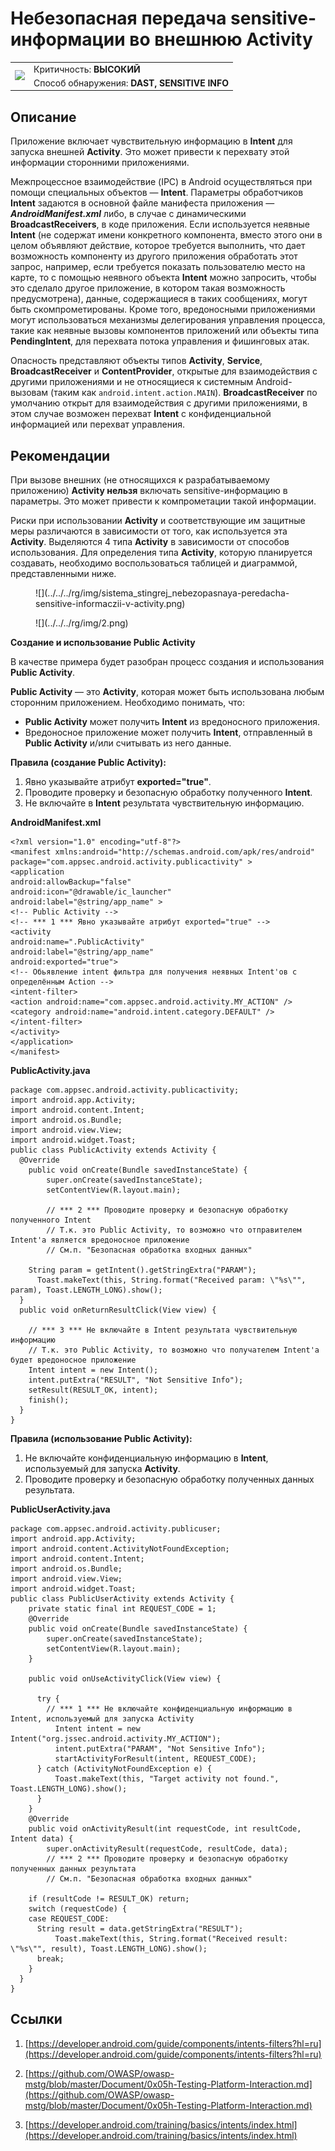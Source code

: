 # Небезопасная передача sensitive-информации во внешнюю Activity

<table class='noborder'>
    <colgroup>
      <col/>
      <col/>
    </colgroup>
    <tbody>
      <tr>
        <td rowspan="2"><img src="../../../img/defekt_vysokij.png"/></td>
        <td>Критичность:<strong> ВЫСОКИЙ</strong></td>
      </tr>
      <tr>
        <td>Способ обнаружения:<strong> DAST, SENSITIVE INFO</strong></td>
      </tr>
    </tbody>
</table>

## Описание

Приложение включает чувствительную информацию в **Intent** для запуска внешней **Activity**. Это может привести к перехвату этой информации сторонними приложениями.

Межпроцессное взаимодействие (IPC) в Android осуществляться при помощи специальных объектов — **Intent**. Параметры обработчиков **Intent** задаются в основной файле манифеста приложения — ***AndroidManifest.xml*** либо, в случае с динамическими **BroadcastReceivers**, в коде приложения. Если используется неявные **Intent** (не содержат имени конкретного компонента, вместо этого они в целом объявляют действие, которое требуется выполнить, что дает возможность компоненту из другого приложения обработать этот запрос, например, если требуется показать пользователю место на карте, то с помощью неявного объекта **Intent** можно запросить, чтобы это сделало другое приложение, в котором такая возможность предусмотрена), данные, содержащиеся в таких сообщениях, могут быть скомпрометированы. Кроме того, вредоносными приложениями могут использоваться механизмы делегирования управления процесса, такие как неявные вызовы компонентов приложений или объекты типа **PendingIntent**, для перехвата потока управления и фишинговых атак.

Опасность представляют объекты типов **Activity**, **Service**, **BroadcastReceiver** и **ContentProvider**, открытые для взаимодействия с другими приложениями и не относящиеся к системным Android-вызовам (таким как `android.intent.action.MAIN`). **BroadcastReceiver** по умолчанию открыт для взаимодействия с другими приложениями, в этом случае возможен перехват **Intent** с конфиденциальной информацией или перехват управления.

## Рекомендации

При вызове внешних (не относящихся к разрабатываемому приложению) **Activity нельзя** включать sensitive-информацию в параметры. Это может привести к компрометации такой информации.

Риски при использовании **Activity** и соответствующие им защитные меры различаются в зависимости от того, как используется эта **Activity**. Выделяются 4 типа **Activity** в зависимости от способов использования. Для определения типа **Activity**, которую планируется создавать, необходимо воспользоваться таблицей и диаграммой, представленными ниже.

<figure markdown>
![](../../../rg/img/sistema_stingrej_nebezopasnaya-peredacha-sensitive-informaczii-v-activity.png)
</figure>

<figure markdown>
![](../../../rg/img/2.png)
</figure>

**Создание и использование Public Activity**

В качестве примера будет разобран процесс создания и использования **Public Activity**.

**Public Activity** — это **Activity**, которая может быть использована любым сторонним приложением. Необходимо понимать, что:

* **Public Activity** может получить **Intent** из вредоносного приложения.
* Вредоносное приложение может получить **Intent**, отправленный в **Public Activity** и/или считывать из него данные.

**Правила (создание Public Activity):**

1. Явно указывайте атрибут **exported="true"**.
2. Проводите проверку и безопасную обработку полученного **Intent**.
3. Не включайте в **Intent** результата чувствительную информацию.

**AndroidManifest.xml**

    <?xml version="1.0" encoding="utf-8"?>
    <manifest xmlns:android="http://schemas.android.com/apk/res/android"
    package="com.appsec.android.activity.publicactivity" >
    <application
    android:allowBackup="false"
    android:icon="@drawable/ic_launcher"
    android:label="@string/app_name" >
    <!-- Public Activity -->
    <!-- *** 1 *** Явно указывайте атрибут exported="true" -->
    <activity
    android:name=".PublicActivity"
    android:label="@string/app_name"
    android:exported="true">
    <!-- Обьявление intent фильтра для получения неявных Intent'ов с определённым Action -->
    <intent-filter>
    <action android:name="com.appsec.android.activity.MY_ACTION" />
    <category android:name="android.intent.category.DEFAULT" />
    </intent-filter>
    </activity>
    </application>
    </manifest>

**PublicActivity.java**

    package com.appsec.android.activity.publicactivity;
    import android.app.Activity;
    import android.content.Intent;
    import android.os.Bundle;
    import android.view.View;
    import android.widget.Toast;
    public class PublicActivity extends Activity {
      @Override
        public void onCreate(Bundle savedInstanceState) {
            super.onCreate(savedInstanceState);
            setContentView(R.layout.main);
            
            // *** 2 *** Проводите проверку и безопасную обработку полученного Intent
            // Т.к. это Public Activity, то возможно что отправителем Intent'a является вредоносное приложение
            // См.п. "Безопасная обработка входных данных"
        
        String param = getIntent().getStringExtra("PARAM");
          Toast.makeText(this, String.format("Received param: \"%s\"", param), Toast.LENGTH_LONG).show();
      }
      public void onReturnResultClick(View view) {
        
        // *** 3 *** Не включайте в Intent результата чувствительную информацию
        // Т.к. это Public Activity, то возможно что получателем Intent'a будет вредоносное приложение
        Intent intent = new Intent();
        intent.putExtra("RESULT", "Not Sensitive Info");
        setResult(RESULT_OK, intent);
        finish();
      }
    }

**Правила (использование Public Activity):**

1. Не включайте конфиденциальную информацию в **Intent**, используемый для запуска **Activity**.
2. Проводите проверку и безопасную обработку полученных данных результата.

**PublicUserActivity.java**

    package com.appsec.android.activity.publicuser;
    import android.app.Activity;
    import android.content.ActivityNotFoundException;
    import android.content.Intent;
    import android.os.Bundle;
    import android.view.View;
    import android.widget.Toast;
    public class PublicUserActivity extends Activity {
        private static final int REQUEST_CODE = 1;
        @Override
        public void onCreate(Bundle savedInstanceState) {
            super.onCreate(savedInstanceState);
            setContentView(R.layout.main);
        }
        
        public void onUseActivityClick(View view) {
          
          try {
            // *** 1 *** Не включайте конфиденциальную информацию в Intent, используемый для запуска Activity
              Intent intent = new Intent("org.jssec.android.activity.MY_ACTION");
              intent.putExtra("PARAM", "Not Sensitive Info");
              startActivityForResult(intent, REQUEST_CODE);
          } catch (ActivityNotFoundException e) {
              Toast.makeText(this, "Target activity not found.", Toast.LENGTH_LONG).show();
          }
        }
        @Override
        public void onActivityResult(int requestCode, int resultCode, Intent data) {
            super.onActivityResult(requestCode, resultCode, data);
            // *** 2 *** Проводите проверку и безопасную обработку полученных данных результата
            // См.п. "Безопасная обработка входных данных"
            
        if (resultCode != RESULT_OK) return;
        switch (requestCode) {
        case REQUEST_CODE:
          String result = data.getStringExtra("RESULT");
              Toast.makeText(this, String.format("Received result: \"%s\"", result), Toast.LENGTH_LONG).show();
          break;
        }
      }
    }

## Ссылки

1. [https://developer.android.com/guide/components/intents-filters?hl=ru](https://developer.android.com/guide/components/intents-filters?hl=ru)

2. [https://github.com/OWASP/owasp-mstg/blob/master/Document/0x05h-Testing-Platform-Interaction.md](https://github.com/OWASP/owasp-mstg/blob/master/Document/0x05h-Testing-Platform-Interaction.md)

3. [https://developer.android.com/training/basics/intents/index.html](https://developer.android.com/training/basics/intents/index.html)